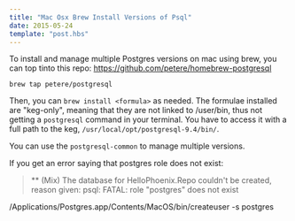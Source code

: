 ```yaml
---
title: "Mac Osx Brew Install Versions of Psql"
date: 2015-05-24
template: "post.hbs"
---
```



To install and manage multiple Postgres versions on mac using brew, you can top tinto this repo:
https://github.com/petere/homebrew-postgresql

```
brew tap petere/postgresql
```

Then, you can `brew install <formula>` as needed.
The formulae installed are "keg-only", meaning that they are not linked to /user/bin, thus not getting a `postgresql` command in your terminal. You have to access it with a full path to the keg, `/usr/local/opt/postgresql-9.4/bin/`.

You can use the `postgresql-common` to manage multiple versions.


If you get an error saying that postgres role does not exist:
>** (Mix) The database for HelloPhoenix.Repo couldn't be created, reason given: psql: FATAL:  role "postgres" does not exist


/Applications/Postgres.app/Contents/MacOS/bin/createuser -s postgres
